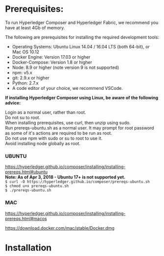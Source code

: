 # Prerequisites:

To run Hyperledger Composer and Hyperledger Fabric, we recommend you have at least 4Gb of memory.

The following are prerequisites for installing the required development tools:

* Operating Systems: Ubuntu Linux 14.04 / 16.04 LTS (both 64-bit), or Mac OS 10.12
* Docker Engine: Version 17.03 or higher
* Docker-Compose: Version 1.8 or higher
* Node: 8.9 or higher (note version 9 is not supported)
* npm: v5.x
* git: 2.9.x or higher
* Python: 2.7.x
* A code editor of your choice, we recommend VSCode.

**If installing Hyperledger Composer using Linux, be aware of the following advice:**

Login as a normal user, rather than root.<br>
Do not su to root.<br>
When installing prerequisites, use curl, then unzip using sudo.<br>
Run prereqs-ubuntu.sh as a normal user. It may prompt for root password as some of it's actions are required to be run as root.<br>
Do not use npm with sudo or su to root to use it.<br>
Avoid installing node globally as root.<br>

### UBUNTU
https://hyperledger.github.io/composer/installing/installing-prereqs.html#ubuntu<br>
**Note: As of Apr 3, 2018 - Ubuntu 17+ is not supported yet.**<br>
```$ curl -O https://hyperledger.github.io/composer/prereqs-ubuntu.sh```<br>
```$ chmod u+x prereqs-ubuntu.sh```<br>
```$ ./prereqs-ubuntu.sh```<br>

### MAC
https://hyperledger.github.io/composer/installing/installing-prereqs.html#macos<br>

https://download.docker.com/mac/stable/Docker.dmg

# Installation
